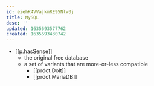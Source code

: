 ```yaml
---
id: eiehK4VVajkmRE95Nlw3j
title: MySQL
desc: ''
updated: 1635693577762
created: 1635693430742
---
```




- [[p.hasSense]] 
  - the original free database
  - a set of variants that are more-or-less compatible
    - [[prdct.Dolt]]
    - [[prdct.MariaDB]]
